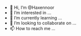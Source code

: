 - 👋 Hi, I’m @Haxennoor
- 👀 I’m interested in ...
- 🌱 I’m currently learning ...
- 💞️ I’m looking to collaborate on ...
- 📫 How to reach me ...

<!---
Haxennoor/Haxennoor is a ✨ special ✨ repository because its `README.md` (this file) appears on your GitHub profile.
You can click the Preview link to take a look at your changes.
--->
